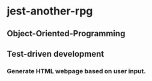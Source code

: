 # jest-another-rpg

## Object-Oriented-Programming
## Test-driven development

### Generate HTML webpage based on user input.
